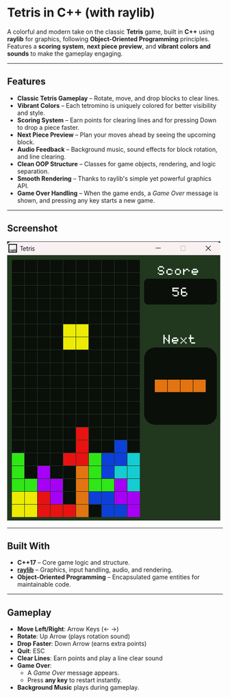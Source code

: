 # Tetris in C++ (with raylib)

A colorful and modern take on the classic **Tetris** game, built in **C++** using **raylib** for graphics, following **Object-Oriented Programming** principles.  
Features a **scoring system**, **next piece preview**, and **vibrant colors and sounds** to make the gameplay engaging.

---

## Features

- **Classic Tetris Gameplay** – Rotate, move, and drop blocks to clear lines.
- **Vibrant Colors** – Each tetromino is uniquely colored for better visibility and style.
- **Scoring System** – Earn points for clearing lines and for pressing Down to drop a piece faster.
- **Next Piece Preview** – Plan your moves ahead by seeing the upcoming block.
- **Audio Feedback** – Background music, sound effects for block rotation, and line clearing.
- **Clean OOP Structure** – Classes for game objects, rendering, and logic separation.
- **Smooth Rendering** – Thanks to raylib's simple yet powerful graphics API.
- **Game Over Handling** – When the game ends, a _Game Over_ message is shown, and pressing any key starts a new game.

---

## Screenshot

![Tetris Screenshot](game_play.png)

---

## Built With

- **C++17** – Core game logic and structure.
- **[raylib](https://www.raylib.com/)** – Graphics, input handling, audio, and rendering.
- **Object-Oriented Programming** – Encapsulated game entities for maintainable code.

---

## Gameplay

- **Move Left/Right**: Arrow Keys (← →)
- **Rotate**: Up Arrow (plays rotation sound)
- **Drop Faster**: Down Arrow (earns extra points)
- **Quit**: ESC
- **Clear Lines**: Earn points and play a line clear sound
- **Game Over**:
  - A _Game Over_ message appears.
  - Press **any key** to restart instantly.
- **Background Music** plays during gameplay.
